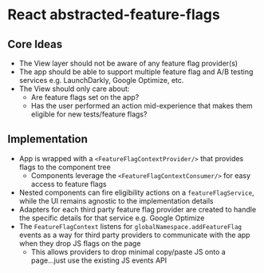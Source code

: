 # React abstracted-feature-flags

## Core Ideas

- The View layer should not be aware of any feature flag provider(s)
- The app should be able to support multiple feature flag and A/B testing services e.g. LaunchDarkly, Google Optimize, etc.
- The View should only care about:
  - Are feature flags set on the app?
  - Has the user performed an action mid-experience that makes them eligible for new tests/feature flags?

## Implementation

- App is wrapped with a `<FeatureFlagContextProvider/>` that provides flags to the component tree
  - Components leverage the `<FeatureFlagContextConsumer/>` for easy access to feature flags
- Nested components can fire eligibility actions on a `featureFlagService`, while the UI remains agnostic to the implementation details
- Adapters for each third party feature flag provider are created to handle the specific details for that service e.g. Google Optimize
- The `FeatureFlagContext` listens for `globalNamespace.addFeatureFlag` events as a way for third party providers to communicate with the app when they drop JS flags on the page
  - This allows providers to drop minimal copy/paste JS onto a page...just use the existing JS events API
